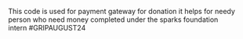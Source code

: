 This code is used for payment gateway for donation it helps for needy person who need money completed under the sparks foundation intern #GRIPAUGUST24

